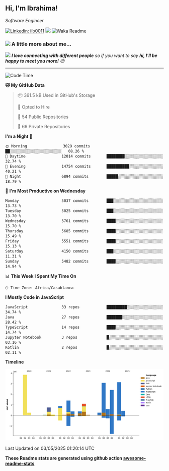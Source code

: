 <h2>Hi, I'm Ibrahima! </h2>
<p><em>Software Engineer 
</em></p>


[![Linkedin: iib0011](https://img.shields.io/badge/-iib0011-blue?style=flat-square&logo=Linkedin&logoColor=white&link=https://www.linkedin.com/in/iib0011/)](https://www.linkedin.com/in/iib0011/)
![](https://visitor-badge.glitch.me/badge?page_id=iib0011)
![Waka Readme](https://github.com/iib0011/iib0011/workflows/Waka%20Readme/badge.svg)


### <img src="https://media.giphy.com/media/VgCDAzcKvsR6OM0uWg/giphy.gif" width="50"> A little more about me...  


<img src="https://media.giphy.com/media/LnQjpWaON8nhr21vNW/giphy.gif" width="60"> <em><b>I love connecting with different people</b> so if you want to say <b>hi, I'll be happy to meet you more!</b> 😊</em>

---
<!--START_SECTION:waka-->
![Code Time](http://img.shields.io/badge/Code%20Time-4%2C782%20hrs%2046%20mins-blue)

**🐱 My GitHub Data** 

> 📦 361.5 kB Used in GitHub's Storage 
 > 
> 💼 Opted to Hire
 > 
> 📜 54 Public Repositories 
 > 
> 🔑 66 Private Repositories 
 > 
**I'm a Night 🦉** 

```text
🌞 Morning                3029 commits        ██░░░░░░░░░░░░░░░░░░░░░░░   08.26 % 
🌆 Daytime                12014 commits       ████████░░░░░░░░░░░░░░░░░   32.74 % 
🌃 Evening                14754 commits       ██████████░░░░░░░░░░░░░░░   40.21 % 
🌙 Night                  6894 commits        █████░░░░░░░░░░░░░░░░░░░░   18.79 % 
```
📅 **I'm Most Productive on Wednesday** 

```text
Monday                   5037 commits        ███░░░░░░░░░░░░░░░░░░░░░░   13.73 % 
Tuesday                  5025 commits        ███░░░░░░░░░░░░░░░░░░░░░░   13.70 % 
Wednesday                5761 commits        ████░░░░░░░░░░░░░░░░░░░░░   15.70 % 
Thursday                 5685 commits        ████░░░░░░░░░░░░░░░░░░░░░   15.49 % 
Friday                   5551 commits        ████░░░░░░░░░░░░░░░░░░░░░   15.13 % 
Saturday                 4150 commits        ███░░░░░░░░░░░░░░░░░░░░░░   11.31 % 
Sunday                   5482 commits        ████░░░░░░░░░░░░░░░░░░░░░   14.94 % 
```


📊 **This Week I Spent My Time On** 

```text
🕑︎ Time Zone: Africa/Casablanca
```

**I Mostly Code in JavaScript** 

```text
JavaScript               33 repos            █████████░░░░░░░░░░░░░░░░   34.74 % 
Java                     27 repos            ███████░░░░░░░░░░░░░░░░░░   28.42 % 
TypeScript               14 repos            ████░░░░░░░░░░░░░░░░░░░░░   14.74 % 
Jupyter Notebook         3 repos             █░░░░░░░░░░░░░░░░░░░░░░░░   03.16 % 
Kotlin                   2 repos             █░░░░░░░░░░░░░░░░░░░░░░░░   02.11 % 
```



**Timeline**

![Lines of Code chart](https://raw.githubusercontent.com/iib0011/iib0011/master/assets/bar_graph.png)


 Last Updated on 03/05/2025 01:20:14 UTC
<!--END_SECTION:waka-->

**These Readme stats are generated using github action [awesome-readme-stats](https://github.com/iib0011/waka-readme-stats)**
